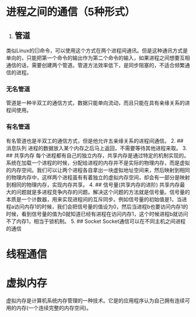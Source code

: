 # 进程之间的通信（5种形式）
1. ## 管道
类似Linux的[|]命令，可以使用这个方式在两个进程间通讯。但是这种通讯方式是单向的，只能把第一个命令的输出作为第二个命令的输入，如果进程之间想要互相通信的话，需要创建两个管道。管道方法效率低下，是同步阻塞的，不适合频繁通信的进程。
### 无名管道
管道是一种半双工的通信方式，数据只能单向流动，而且只能在具有亲缘关系的进程间使用。
### 有名管道
有名管道也是半双工的通信方式，但是他允许五亲缘关系的进程间通信。
2. ## 消息队列
进程的数据放入某个内存之后马上返回，不需要等待其他进程来取。
3. ## 共享内存
每个进程都有自己的独立内存，共享内存是通过特定的机制实现的。系统在加载一个进程的时候，分配给进程的内存并不是实际的物理内存，而是虚拟的内存空间。我们可以让两个进程各自拿出一块虚拟地址空间来，然后映射到相同的物理内存中，这样两个进程虽有有着独立的虚拟内存空间，却会有一部分是映射到相同的物理内存，实现内存共享。
4. ## 信号量(共享内存的进阶)
共享内存最大的问题就是多进程竞争内存的问题。解决这个问题的方法就是信号量。信号量的本质是一个计数器，用来实现进程间的互斥同步。例如信号量的初始值是1，当进程a访问内存1的时候，我们会把信号量的值设为0，然后当进程b也要访问内存1的时候，看到信号量的值为0就知道已经有进程在访问内存1，这个时候进程b就访问不了内存1，相当于锁机制。
5. ## Socket
Socket通信可以在不同主机之间进程的通信
# 线程通信

# 虚拟内存
虚拟内存是计算机系统内存管理的一种技术。它是的应用程序认为自己拥有连续可用的内存(一个连续完整的内存空间)。